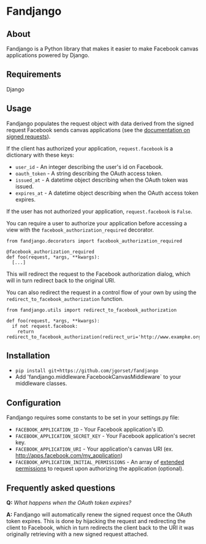 # Fandjango

## About

Fandjango is a Python library that makes it easier to make Facebook canvas
applications powered by Django.

## Requirements

Django

## Usage

Fandjango populates the request object with data derived from the signed
request Facebook sends canvas applications (see the [documentation on signed requests][1]).

[1]: http://developers.facebook.com/docs/authentication/canvas

If the client has authorized your application, `request.facebook` is a dictionary
with these keys:

* `user_id` - An integer describing the user's id on Facebook.
* `oauth_token` - A string describing the OAuth access token.
* `issued_at` - A datetime object describing when the OAuth token was issued.
* `expires_at` - A datetime object describing when the OAuth access token expires.

If the user has not authorized your application, `request.facebook` is `False`.

You can require a user to authorize your application before accessing a view with the
`facebook_authorization_required` decorator.

    from fandjango.decorators import facebook_authorization_required
    
    @facebook_authorization_required
    def foo(request, *args, **kwargs):
      [...]
      
This will redirect the request to the Facebook authorization dialog, which will in
turn redirect back to the original URI.

You can also redirect the request in a control flow of your own by using the
`redirect_to_facebook_authorization` function.

    from fandjango.utils import redirect_to_facebook_authorization
    
    def foo(request, *args, **kwargs):
      if not request.facebook:
        return redirect_to_facebook_authorization(redirect_uri='http://www.exampke.org/')
        
## Installation

* `pip install git+https://github.com/jgorset/fandjango`
* Add 'fandjango.middleware.FacebookCanvasMiddleware` to your middleware classes.

## Configuration

Fandjango requires some constants to be set in your settings.py file:

* `FACEBOOK_APPLICATION_ID` - Your Facebook application's ID.
* `FACEBOOK_APPLICATION_SECRET_KEY` - Your Facebook application's secret key.
* `FACEBOOK_APPLICATION_URI` - Your application's canvas URI (ex. http://apps.facebook.com/my_application)
* `FACEBOOK_APPLICATION_INITIAL_PERMISSIONS` - An array of [extended permissions][2] to request upon authorizing the application (optional).

[2]: http://developers.facebook.com/docs/authentication/permissions

## Frequently asked questions

**Q:** *What happens when the OAuth token expires?*

**A:** Fandjango will automatically renew the signed request once the OAuth token
expires. This is done by hijacking the request and redirecting the client to Facebook, which
in turn redirects the client back to the URI it was originally retrieving with a new signed
request attached.